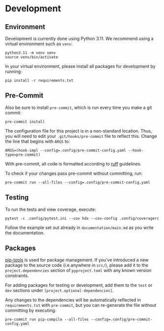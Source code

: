 # Development

## Environment

Development is currently done using Python 3.11. We recommend using a virtual
environment such as ``venv``:

    python3.11 -m venv venv
    source venv/bin/activate

In your virtual environment, please install all packages for
development by running:

    pip install -r requirements.txt

## Pre-Commit

Also be sure to install `pre-commit`, which is run every time
you make a git commit:

    pre-commit install

The configuration file for this project is in a
non-standard location. Thus, you will need to edit your
`.git/hooks/pre-commit` file to reflect this. Change
the line that begins with `ARGS` to:

    ARGS=(hook-impl --config=.config/pre-commit-config.yaml --hook-type=pre-commit)

With pre-commit, all code is formatted according to
[ruff](https://github.com/astral-sh/ruff) guidelines.

To check if your changes pass pre-commit without committing, run:

    pre-commit run --all-files --config=.config/pre-commit-config.yaml

## Testing

To run the tests and view coverage, execute:

    pytest -c .config/pytest.ini --cov hdx --cov-config .config/coveragerc

Follow the example set out already in ``documentation/main.md`` as you write the documentation.

## Packages

[pip-tools](https://github.com/jazzband/pip-tools) is used for
package management.  If you’ve introduced a new package to the
source code (i.e.anywhere in `src/`), please add it to the
`project.dependencies` section of
`pyproject.toml` with any known version constraints.

For adding packages for testing or development, add them to
the `test` or `dev` sections under `[project.optional-dependencies]`.

Any changes to the dependencies will be automatically reflected in
`requirements.txt` with `pre-commit`, but you can re-generate
the file without committing by executing:

    pre-commit run pip-compile --all-files --config=.config/pre-commit-config.yaml
